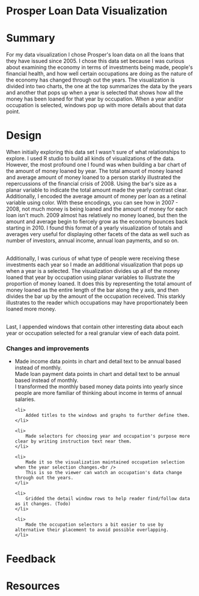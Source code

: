 # Prosper Loan Data Visualization

<h1>Summary</h1>

For my data visualization I chose Prosper's loan data on all the loans that they have issued since 2005. I chose this data set because I was curious about examining the economy in terms of investments being made, people's financial health, and how well certain occupations are doing as the nature of the economy has changed through out the years. The visualization is divided into two charts, the one at the top summarizes the data by the years and another that pops up when a year is selected that shows how all the money has been loaned for that year by occupation. When a year and/or occupation is selected, windows pop up with more details about that data point.

<h1>Design</h1>

When initially exploring this data set I wasn't sure of what relationships to explore. I used R studio to build all kinds of visualizations of the data. However, the most profound one I found was when building a bar chart of the amount of money loaned by year. The total amount of money loaned and average amount of money loaned to a person starkly illustrated the repercussions of the financial crisis of 2008. Using the bar's size as a planar variable to indicate the total amount made the yearly contrast clear. Additionally, I encoded the average amount of money per loan as a retinal variable using color. With these encodings, you can see how in 2007 - 2008, not much money is being loaned and the amount of money for each loan isn't much. 2009 almost has relatively no money loaned, but then the amount and average begin to fiercely grow as the economy bounces back starting in 2010. I found this format of a yearly visualization of totals and averages very useful for displaying other facets of the data as well such as number of investors, annual income, annual loan payments, and so on.<br /><br />

Additionally, I was curious of what type of people were receiving these investments each year so I made an additional visualization that pops up when a year is a selected. The visualization divides up all of the money loaned that year by occupation using planar variables to illustrate the proportion of money loaned. It does this by representing the total amount of money loaned as the entire length of the bar along the y axis, and then divides the bar up by the amount of the occupation received. This starkly illustrates to the reader which occupations may have proportionately been loaned more money.<br /><br />

Last, I appended windows that contain other interesting data about each year or occupation selected for a real granular view of each data point.


<h3>Changes and improvements</h3>

<ul>
	<li>
		Made income data points in chart and detail text to be annual based instead of monthly.<br />
		Made loan payment data points in chart and detail text to be annual based instead of monthly.<br />
		I transformed the monthly based money data points into yearly since people are more familiar of thinking about income in terms of annual salaries.
	</li>
	
	<li>
		Added titles to the windows and graphs to further define them. 
	</li>
	
	<li>
		Made selectors for choosing year and occupation's purpose more clear by writing instruction text near them.
	</li>
	
	<li>
		Made it so the visualization maintained occupation selection when the year selection changes.<br />
		This is so the viewer can watch an occupation's data change through out the years.
	</li>
	
	<li>
		Gridded the detail window rows to help reader find/follow data as it changes. (Todo)
	</li>
	
	<li>
		Made the occupation selectors a bit easier to use by alternative their placement to avoid possible overlapping.
	</li>
</ul>

<h1>Feedback</h1>

<h1>Resources</h1>
